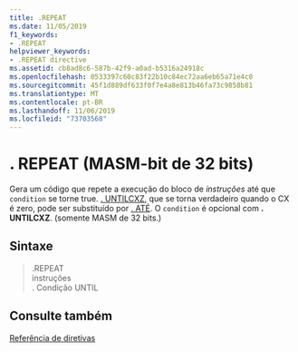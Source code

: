 ```yaml
---
title: .REPEAT
ms.date: 11/05/2019
f1_keywords:
- .REPEAT
helpviewer_keywords:
- .REPEAT directive
ms.assetid: cb8ad8c6-587b-42f9-a0ad-b5316a24918c
ms.openlocfilehash: 0533397c60c83f22b10c84ec72aa6eb65a71e4c0
ms.sourcegitcommit: 45f1d889df633f0f7e4a8e813b46fa73c9858b81
ms.translationtype: MT
ms.contentlocale: pt-BR
ms.lasthandoff: 11/06/2019
ms.locfileid: "73703568"
---
```

# <a name="repeat-32-bit-masm"></a>. REPEAT (MASM-bit de 32 bits)

Gera um código que repete a execução do bloco de *instruções* até que `condition` se torne true. [. UNTILCXZ](../../assembler/masm/dot-untilcxz.md), que se torna verdadeiro quando o CX é zero, pode ser substituído por [. ATÉ](../../assembler/masm/dot-until.md). O `condition` é opcional com **. UNTILCXZ**. (somente MASM de 32 bits.)

## <a name="syntax"></a>Sintaxe

> .REPEAT<br/>
> instruções<br/>
> . Condição UNTIL

## <a name="see-also"></a>Consulte também

[Referência de diretivas](../../assembler/masm/directives-reference.md)<br/>